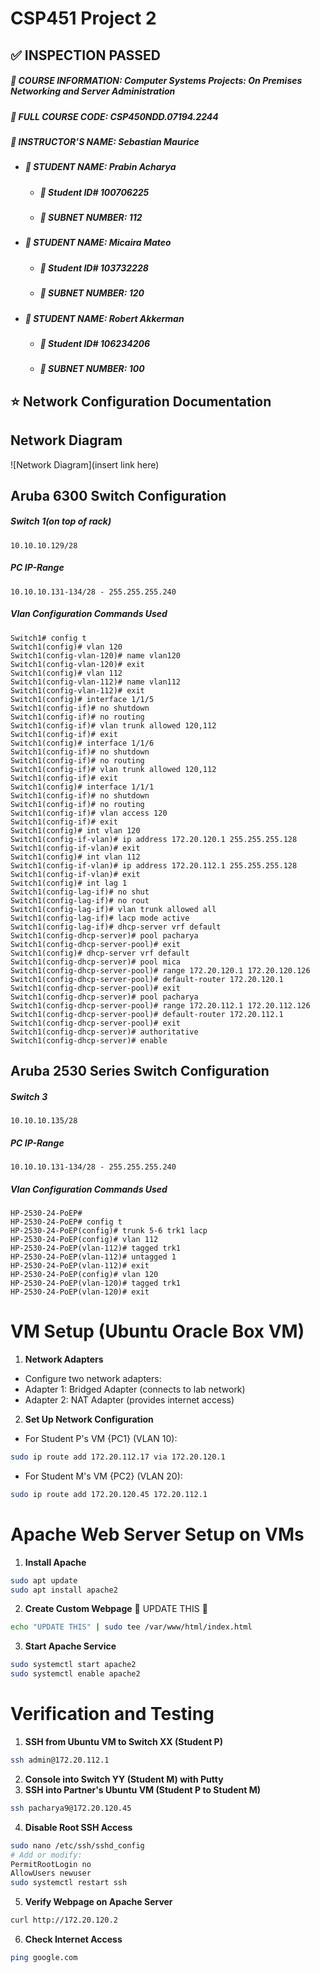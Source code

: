 # CSP451 Project 2
## :white_check_mark: INSPECTION PASSED
##### :blue_book: **COURSE INFORMATION:** Computer Systems Projects: On Premises Networking and Server Administration
##### :page_with_curl: **FULL COURSE CODE:** CSP450NDD.07194.2244 
##### :book: **INSTRUCTOR’S NAME:** Sebastian Maurice
- ##### :raising_hand: **STUDENT NAME:** Prabin Acharya
  - ##### :name_badge: Student ID# 100706225
  - ##### :pushpin: **SUBNET NUMBER:** 112
- ##### :raising_hand: **STUDENT NAME:** Micaira Mateo
  - ##### :name_badge: Student ID# 103732228
  - ##### :pushpin: **SUBNET NUMBER:** 120
- ##### :raising_hand: **STUDENT NAME:** Robert Akkerman
  - ##### :name_badge: Student ID# 106234206
  - ##### :pushpin: **SUBNET NUMBER:** 100

## :star: Network Configuration Documentation
## Network Diagram
![Network Diagram](insert link here)

## Aruba 6300 Switch Configuration
##### Switch 1(on top of rack)
```
10.10.10.129/28
```
##### PC IP-Range
```
10.10.10.131-134/28 - 255.255.255.240
```
##### Vlan Configuration Commands Used
```
Switch1# config t
Switch1(config)# vlan 120
Switch1(config-vlan-120)# name vlan120
Switch1(config-vlan-120)# exit
Switch1(config)# vlan 112
Switch1(config-vlan-112)# name vlan112
Switch1(config-vlan-112)# exit
Switch1(config)# interface 1/1/5
Switch1(config-if)# no shutdown
Switch1(config-if)# no routing
Switch1(config-if)# vlan trunk allowed 120,112
Switch1(config-if)# exit
Switch1(config)# interface 1/1/6
Switch1(config-if)# no shutdown
Switch1(config-if)# no routing
Switch1(config-if)# vlan trunk allowed 120,112
Switch1(config-if)# exit
Switch1(config)# interface 1/1/1
Switch1(config-if)# no shutdown
Switch1(config-if)# no routing
Switch1(config-if)# vlan access 120
Switch1(config-if)# exit
Switch1(config)# int vlan 120
Switch1(config-if-vlan)# ip address 172.20.120.1 255.255.255.128
Switch1(config-if-vlan)# exit
Switch1(config)# int vlan 112
Switch1(config-if-vlan)# ip address 172.20.112.1 255.255.255.128
Switch1(config-if-vlan)# exit
Switch1(config)# int lag 1
Switch1(config-lag-if)# no shut
Switch1(config-lag-if)# no rout
Switch1(config-lag-if)# vlan trunk allowed all
Switch1(config-lag-if)# lacp mode active
Switch1(config-lag-if)# dhcp-server vrf default
Switch1(config-dhcp-server)# pool pacharya
Switch1(config-dhcp-server-pool)# exit
Switch1(config)# dhcp-server vrf default
Switch1(config-dhcp-server)# pool mica
Switch1(config-dhcp-server-pool)# range 172.20.120.1 172.20.120.126
Switch1(config-dhcp-server-pool)# default-router 172.20.120.1
Switch1(config-dhcp-server-pool)# exit
Switch1(config-dhcp-server)# pool pacharya
Switch1(config-dhcp-server-pool)# range 172.20.112.1 172.20.112.126
Switch1(config-dhcp-server-pool)# default-router 172.20.112.1
Switch1(config-dhcp-server-pool)# exit
Switch1(config-dhcp-server)# authoritative
Switch1(config-dhcp-server)# enable
```

## Aruba 2530 Series Switch Configuration
##### Switch 3
```
10.10.10.135/28
```
##### PC IP-Range
```
10.10.10.131-134/28 - 255.255.255.240
```
##### Vlan Configuration Commands Used
```
HP-2530-24-PoEP#
HP-2530-24-PoEP# config t
HP-2530-24-PoEP(config)# trunk 5-6 trk1 lacp
HP-2530-24-PoEP(config)# vlan 112
HP-2530-24-PoEP(vlan-112)# tagged trk1
HP-2530-24-PoEP(vlan-112)# untagged 1
HP-2530-24-PoEP(vlan-112)# exit
HP-2530-24-PoEP(config)# vlan 120
HP-2530-24-PoEP(vlan-120)# tagged trk1
HP-2530-24-PoEP(vlan-120)# exit
```

# VM Setup (Ubuntu Oracle Box VM)
1. **Network Adapters**
- Configure two network adapters:
- Adapter 1: Bridged Adapter (connects to lab network)
- Adapter 2: NAT Adapter (provides internet access)

2. **Set Up Network Configuration**
- For Student P's VM {PC1} (VLAN 10):
```bash
sudo ip route add 172.20.112.17 via 172.20.120.1
```
- For Student M's VM {PC2} (VLAN 20):
```bash
sudo ip route add 172.20.120.45 172.20.112.1
```

# Apache Web Server Setup on VMs
1. **Install Apache**
```bash
sudo apt update
sudo apt install apache2
```

2. **Create Custom Webpage** :pushpin: UPDATE THIS :pushpin:
```bash
echo "UPDATE THIS" | sudo tee /var/www/html/index.html
```

3. **Start Apache Service**
```bash
sudo systemctl start apache2
sudo systemctl enable apache2
```

# Verification and Testing
1. **SSH from Ubuntu VM to Switch XX (Student P)**
```bash
ssh admin@172.20.112.1
```
2. **Console into Switch YY (Student M) with Putty**
3. **SSH into Partner's Ubuntu VM (Student P to Student M)**
```bash
ssh pacharya9@172.20.120.45
```
4. **Disable Root SSH Access**
```bash
sudo nano /etc/ssh/sshd_config
# Add or modify:
PermitRootLogin no
AllowUsers newuser
sudo systemctl restart ssh
```
5. **Verify Webpage on Apache Server**
```bash
curl http://172.20.120.2
```
6. **Check Internet Access**
```bash
ping google.com
```
